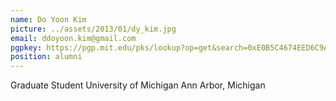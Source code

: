 ```yaml
---
name: Do Yoon Kim
picture: ../assets/2013/01/dy_kim.jpg
email: ddoyoon.kim@gmail.com
pgpkey: https://pgp.mit.edu/pks/lookup?op=get&search=0xE0B5C4674EED6C9A
position: alumni
---
```

Graduate Student
University of Michigan
Ann Arbor, Michigan

